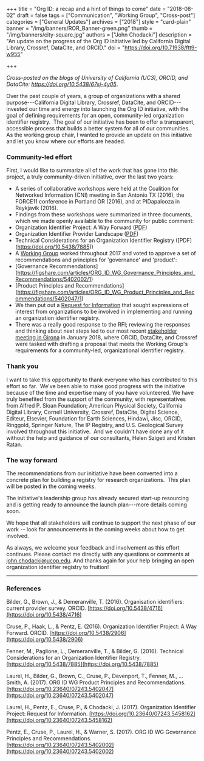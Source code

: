 +++
title = "Org ID: a recap and a hint of things to come"
date = "2018-08-02"
draft = false
tags = ["Communication", "Working Group", "Cross-post"]
categories = ["General Updates"]
archives = ["2018"]
style = "card-plain"
banner = "/img/banners/ROR_Banner-green.png"
thumb = "/img/banners/city-square.jpg"
authors = ["John Chodacki"]
description = "An update on the progress of the Org ID initiative led by California Digital Library, Crossref, DataCite, and ORCID."
doi = "https://doi.org/10.71938/ftt9-w955"

+++

_Cross-posted on the blogs of University of California (UC3), ORCID, and DataCite: https://doi.org/10.5438/67sj-4y05_.

Over the past couple of years, a group of organizations with a shared purpose---California Digital Library, Crossref, DataCite, and ORCID---invested our time and energy into launching the Org ID initiative, with the goal of defining requirements for an open, community-led organization identifier registry.  The goal of our initiative has been to offer a transparent, accessible process that builds a better system for all of our communities. As the working group chair, I wanted to provide an update on this initiative and let you know where our efforts are headed.

### Community-led effort

First, I would like to summarize all of the work that has gone into this project, a truly community-driven initiative, over the last two years:

- A series of collaborative workshops were held at the Coalition for Networked Information
  (CNI) meeting in San Antonio TX (2016), the FORCE11 conference in Portland OR (2016), and at PIDapalooza in Reykjavik (2016).
- Findings from these workshops were summarized in three documents, which we made openly
  available to the community for public comment:
- Organization Identifier Project: A Way Forward ([PDF](https://doi.org/10.5438/2906))
- Organization Identifier Provider Landscape ([PDF](https://doi.org/10.5438/4716))
- Technical Considerations for an Organization Identifier Registry ([PDF]
  (https://doi.org/10.5438/7885))
- A [Working Group](https://orcid.org/content/organization-identifier-working-group) worked
  throughout 2017 and voted to approve a set of recommendations and principles for 'governance' and 'product':
- [Governance Recommendations]    (https://figshare.com/articles/ORG_ID_WG_Governance_Principles_and_Recommendations/5402002/1)
- [Product Principles and Recommendations] (https://figshare.com/articles/ORG_ID_WG_Product_Principles_and_Recommendations/5402047/1)
- We then put out a [Request for Information](https://doi.org/10.23640/07243.5458162.v1)
  that sought expressions of interest from organizations to be involved in implementing and running an organization identifier registry.
- There was a really good response to the RFI; reviewing the responses and thinking about
  next steps led to our most recent [stakeholder meeting in Girona](https://orcid.org/content/2018-org-id-meeting) in January 2018, where ORCID, DataCite, and Crossref were tasked with drafting a proposal that meets the Working Group's requirements for a community-led, organizational identifier registry.

### Thank you

I want to take this opportunity to thank everyone who has contributed to this effort so far.  We've been able to make good progress with the initiative because of the time and expertise many of you have volunteered. We have truly benefited from the support of the community, with representatives from Alfred P. Sloan Foundation; American Physical Society, California Digital Library, Cornell University, Crossref, DataCite, Digital Science, Editeur, Elsevier, Foundation for Earth Sciences, Hindawi, Jisc, ORCID, Ringgold, Springer Nature, The IP Registry, and U.S. Geological Survey involved throughout this initiative.  And we couldn't have done any of it without the help and guidance of our consultants, Helen Szigeti and Kristen Ratan.

### The way forward

The recommendations from our initiative have been converted into a concrete plan for building a registry for research organizations.  This plan will be posted in the coming weeks.

The initiative's leadership group has already secured start-up resourcing and is getting ready to announce the launch plan---more details coming soon.  

We hope that all stakeholders will continue to support the next phase of our work -- look for announcements in the coming weeks about how to get involved.  

As always, we welcome your feedback and involvement as this effort continues. Please contact me directly with any questions or comments at [john.chodacki@ucop.edu](mailto:john.chodacki@ucop.edu). And thanks again for your help bringing an open organization identifier registry to fruition!

---

### References

Bilder, G., Brown, J., & Demeranville, T. (2016). Organisation identifiers: current provider survey. ORCID. [https://doi.org/10.5438/4716](https://doi.org/10.5438/4716)

Cruse, P., Haak, L., & Pentz, E. (2016). Organization Identifier Project: A Way Forward. ORCID. [https://doi.org/10.5438/2906](https://doi.org/10.5438/2906)

Fenner, M., Paglione, L., Demeranville, T., & Bilder, G. (2016). Technical Considerations for an Organization Identifier Registry. [https://doi.org/10.5438/7885](https://doi.org/10.5438/7885)

Laurel, H., Bilder, G., Brown, C., Cruse, P., Devenport, T., Fenner, M., … Smith, A. (2017). ORG ID WG Product Principles and Recommendations. [https://doi.org/10.23640/07243.5402047](https://doi.org/10.23640/07243.5402047)

Laurel, H., Pentz, E., Cruse, P., & Chodacki, J. (2017). Organization Identifier Project: Request for Information. [https://doi.org/10.23640/07243.5458162](https://doi.org/10.23640/07243.5458162)

Pentz, E., Cruse, P., Laurel, H., & Warner, S. (2017). ORG ID WG Governance Principles and Recommendations. [https://doi.org/10.23640/07243.5402002](https://doi.org/10.23640/07243.5402002)
